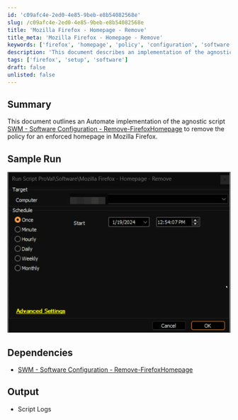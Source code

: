 ```yaml
---
id: 'c09afc4e-2ed0-4e85-9beb-e8b54082568e'
slug: /c09afc4e-2ed0-4e85-9beb-e8b54082568e
title: 'Mozilla Firefox - Homepage - Remove'
title_meta: 'Mozilla Firefox - Homepage - Remove'
keywords: ['firefox', 'homepage', 'policy', 'configuration', 'software']
description: 'This document describes an implementation of the agnostic script to remove the enforced homepage policy in Mozilla Firefox using ConnectWise Automate. It includes a sample run, dependencies, and the expected output including script logs.'
tags: ['firefox', 'setup', 'software']
draft: false
unlisted: false
---
```


## Summary

This document outlines an Automate implementation of the agnostic script [SWM - Software Configuration - Remove-FirefoxHomepage](/docs/615b14aa-fee1-4eeb-9e5f-02ad695317d9) to remove the policy for an enforced homepage in Mozilla Firefox.

## Sample Run

![Sample Run](../../../static/img/docs/c09afc4e-2ed0-4e85-9beb-e8b54082568e/image_1.webp)

## Dependencies

- [SWM - Software Configuration - Remove-FirefoxHomepage](/docs/615b14aa-fee1-4eeb-9e5f-02ad695317d9)

## Output

- Script Logs